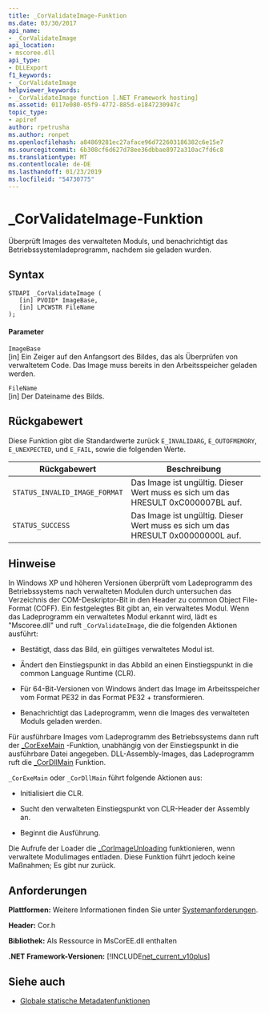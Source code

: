 ```yaml
---
title: _CorValidateImage-Funktion
ms.date: 03/30/2017
api_name:
- _CorValidateImage
api_location:
- mscoree.dll
api_type:
- DLLExport
f1_keywords:
- _CorValidateImage
helpviewer_keywords:
- _CorValidateImage function [.NET Framework hosting]
ms.assetid: 0117e080-05f9-4772-885d-e1847230947c
topic_type:
- apiref
author: rpetrusha
ms.author: ronpet
ms.openlocfilehash: a84869281ec27aface96d722603186382c6e15e7
ms.sourcegitcommit: 6b308cf6d627d78ee36dbbae8972a310ac7fd6c8
ms.translationtype: MT
ms.contentlocale: de-DE
ms.lasthandoff: 01/23/2019
ms.locfileid: "54730775"
---
```

# <a name="corvalidateimage-function"></a>_CorValidateImage-Funktion
Überprüft Images des verwalteten Moduls, und benachrichtigt das Betriebssystemladeprogramm, nachdem sie geladen wurden.  
  
## <a name="syntax"></a>Syntax  
  
```  
STDAPI _CorValidateImage (   
   [in] PVOID* ImageBase,  
   [in] LPCWSTR FileName  
);  
```  
  
#### <a name="parameters"></a>Parameter  
 `ImageBase`  
 [in] Ein Zeiger auf den Anfangsort des Bildes, das als Überprüfen von verwaltetem Code. Das Image muss bereits in den Arbeitsspeicher geladen werden.  
  
 `FileName`  
 [in] Der Dateiname des Bilds.  
  
## <a name="return-value"></a>Rückgabewert  
 Diese Funktion gibt die Standardwerte zurück `E_INVALIDARG`, `E_OUTOFMEMORY`, `E_UNEXPECTED`, und `E_FAIL`, sowie die folgenden Werte.  
  
|Rückgabewert|Beschreibung|  
|------------------|-----------------|  
|`STATUS_INVALID_IMAGE_FORMAT`|Das Image ist ungültig. Dieser Wert muss es sich um das HRESULT 0xC000007BL auf.|  
|`STATUS_SUCCESS`|Das Image ist ungültig. Dieser Wert muss es sich um das HRESULT 0x00000000L auf.|  
  
## <a name="remarks"></a>Hinweise  
 In Windows XP und höheren Versionen überprüft vom Ladeprogramm des Betriebssystems nach verwalteten Modulen durch untersuchen das Verzeichnis der COM-Deskriptor-Bit in den Header zu common Object File-Format (COFF). Ein festgelegtes Bit gibt an, ein verwaltetes Modul. Wenn das Ladeprogramm ein verwaltetes Modul erkannt wird, lädt es "Mscoree.dll" und ruft `_CorValidateImage`, die die folgenden Aktionen ausführt:  
  
-   Bestätigt, dass das Bild, ein gültiges verwaltetes Modul ist.  
  
-   Ändert den Einstiegspunkt in das Abbild an einen Einstiegspunkt in die common Language Runtime (CLR).  
  
-   Für 64-Bit-Versionen von Windows ändert das Image im Arbeitsspeicher vom Format PE32 in das Format PE32 + transformieren.  
  
-   Benachrichtigt das Ladeprogramm, wenn die Images des verwalteten Moduls geladen werden.  
  
 Für ausführbare Images vom Ladeprogramm des Betriebssystems dann ruft der [_CorExeMain](../../../../docs/framework/unmanaged-api/hosting/corexemain-function.md) -Funktion, unabhängig von der Einstiegspunkt in die ausführbare Datei angegeben. DLL-Assembly-Images, das Ladeprogramm ruft die [_CorDllMain](../../../../docs/framework/unmanaged-api/hosting/cordllmain-function.md) Funktion.  
  
 `_CorExeMain` oder `_CorDllMain` führt folgende Aktionen aus:  
  
-   Initialisiert die CLR.  
  
-   Sucht den verwalteten Einstiegspunkt von CLR-Header der Assembly an.  
  
-   Beginnt die Ausführung.  
  
 Die Aufrufe der Loader die [_CorImageUnloading](../../../../docs/framework/unmanaged-api/hosting/corimageunloading-function.md) funktionieren, wenn verwaltete Modulimages entladen. Diese Funktion führt jedoch keine Maßnahmen; Es gibt nur zurück.  
  
## <a name="requirements"></a>Anforderungen  
 **Plattformen:** Weitere Informationen finden Sie unter [Systemanforderungen](../../../../docs/framework/get-started/system-requirements.md).  
  
 **Header:** Cor.h  
  
 **Bibliothek:** Als Ressource in MsCorEE.dll enthalten  
  
 **.NET Framework-Versionen:** [!INCLUDE[net_current_v10plus](../../../../includes/net-current-v10plus-md.md)]  
  
## <a name="see-also"></a>Siehe auch
- [Globale statische Metadatenfunktionen](../../../../docs/framework/unmanaged-api/metadata/metadata-global-static-functions.md)
